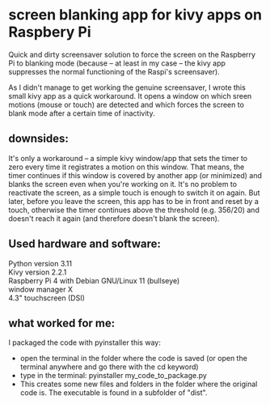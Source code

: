 
# screen blanking app for kivy apps on Raspbery Pi 

Quick and dirty screensaver solution to force the screen on the Raspberry Pi to blanking mode (because – at least in my case – the kivy app suppresses the normal functioning of the Raspi's screensaver).<br>

As I didn't manage to get working the genuine screensaver, I wrote this small kivy app as a quick workaround. It opens a window on which sreen motions (mouse or touch) are detected and which forces the screen to blank mode after a certain time of inactivity.

## downsides:
It's only a workaround – a simple kivy window/app that sets the timer to zero every time it registrates a motion on this window. That means, the timer continues if this window is covered by another app (or minimized) and blanks the screen even when you're working on it. It's no problem to reactivate the screen, as a simple touch is enough to switch it on again. But later, before you leave the screen, this app has to be in front and reset by a touch, otherwise the timer continues above the threshold (e.g. 356/20) and doesn't reach it again (and therefore doesn't blank the screen).

## Used hardware and software:
Python version 3.11<br>
Kivy version 2.2.1<br>
Raspberry Pi 4 with Debian GNU/Linux 11 (bullseye)<br>
window manager X<br>
4.3" touchscreen (DSI)<br>

## what worked for me:
I packaged the code with pyinstaller this way: 
- open the terminal in the folder where the code is saved (or open the terminal anywhere and go there with the cd keyword)
- type in the terminal:
pyinstaller my_code_to_package.py
- This creates some new files and folders in the folder where the original code is. The executable is found in a subfolder of "dist".
